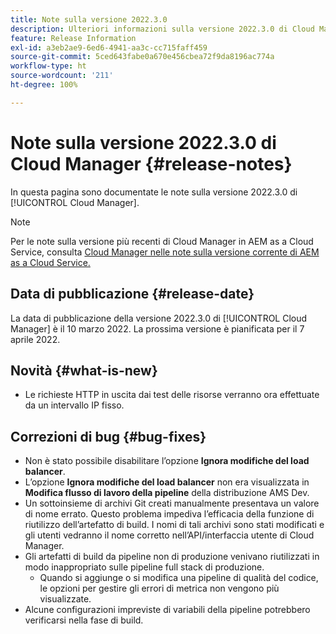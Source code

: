 ```yaml
---
title: Note sulla versione 2022.3.0
description: Ulteriori informazioni sulla versione 2022.3.0 di Cloud Manager.
feature: Release Information
exl-id: a3eb2ae9-6ed6-4941-aa3c-cc715faff459
source-git-commit: 5ced643fabe0a670e456cbea72f9da8196ac774a
workflow-type: ht
source-wordcount: '211'
ht-degree: 100%

---
```


# Note sulla versione 2022.3.0 di Cloud Manager {#release-notes}

In questa pagina sono documentate le note sulla versione 2022.3.0 di [!UICONTROL Cloud Manager].

>[!NOTE]
>
>Per le note sulla versione più recenti di Cloud Manager in AEM as a Cloud Service, consulta [Cloud Manager nelle note sulla versione corrente di AEM as a Cloud Service.](https://experienceleague.adobe.com/it/docs/experience-manager-cloud-service/content/release-notes/cloud-manager/current)

## Data di pubblicazione {#release-date}

La data di pubblicazione della versione 2022.3.0 di [!UICONTROL Cloud Manager] è il 10 marzo 2022. La prossima versione è pianificata per il 7 aprile 2022.

## Novità {#what-is-new}

* Le richieste HTTP in uscita dai test delle risorse verranno ora effettuate da un intervallo IP fisso.


## Correzioni di bug {#bug-fixes}

* Non è stato possibile disabilitare l’opzione **Ignora modifiche del load balancer**.
* L’opzione **Ignora modifiche del load balancer** non era visualizzata in **Modifica flusso di lavoro della pipeline** della distribuzione AMS Dev.
* Un sottoinsieme di archivi Git creati manualmente presentava un valore di nome errato. Questo problema impediva l’efficacia della funzione di riutilizzo dell’artefatto di build. I nomi di tali archivi sono stati modificati e gli utenti vedranno il nome corretto nell’API/interfaccia utente di Cloud Manager.
* Gli artefatti di build da pipeline non di produzione venivano riutilizzati in modo inappropriato sulle pipeline full stack di produzione.
   * Quando si aggiunge o si modifica una pipeline di qualità del codice, le opzioni per gestire gli errori di metrica non vengono più visualizzate.
* Alcune configurazioni impreviste di variabili della pipeline potrebbero verificarsi nella fase di build.
